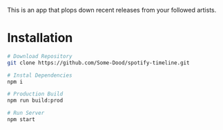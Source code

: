 This is an app that plops down recent releases from your followed artists.

# Installation
```bash
# Download Repository
git clone https://github.com/Some-Dood/spotify-timeline.git

# Instal Dependencies
npm i

# Production Build
npm run build:prod

# Run Server
npm start
```
